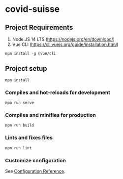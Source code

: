 # covid-suisse

## Project Requirements

1. Node.JS 14 LTS (https://nodejs.org/en/download/)
1. Vue CLI (https://cli.vuejs.org/guide/installation.html)

```
npm install -g @vue/cli
```

## Project setup

```
npm install
```

### Compiles and hot-reloads for development

```
npm run serve
```

### Compiles and minifies for production

```
npm run build
```

### Lints and fixes files

```
npm run lint
```

### Customize configuration

See [Configuration Reference](https://cli.vuejs.org/config/).
